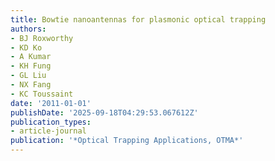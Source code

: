 ```yaml
---
title: Bowtie nanoantennas for plasmonic optical trapping
authors:
- BJ Roxworthy
- KD Ko
- A Kumar
- KH Fung
- GL Liu
- NX Fang
- KC Toussaint
date: '2011-01-01'
publishDate: '2025-09-18T04:29:53.067612Z'
publication_types:
- article-journal
publication: '*Optical Trapping Applications, OTMA*'
---
```

